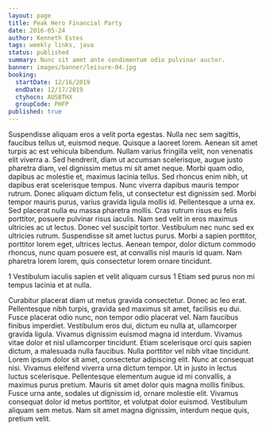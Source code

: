 ```yaml
---
layout: page
title: Peak Hero Financial Party
date: 2016-05-24
author: Kenneth Estes
tags: weekly links, java
status: published
summary: Nunc sit amet ante condimentum odio pulvinar auctor.
banner: images/banner/leisure-04.jpg
booking:
  startDate: 12/16/2019
  endDate: 12/17/2019
  ctyhocn: AUSBTHX
  groupCode: PHFP
published: true
---
```

Suspendisse aliquam eros a velit porta egestas. Nulla nec sem sagittis, faucibus tellus ut, euismod neque. Quisque a laoreet lorem. Aenean sit amet turpis ac est vehicula bibendum. Nullam varius fringilla velit, non venenatis elit viverra a. Sed hendrerit, diam ut accumsan scelerisque, augue justo pharetra diam, vel dignissim metus mi sit amet neque. Morbi quam odio, dapibus ac molestie et, maximus lacinia tellus. Sed rhoncus enim nibh, ut dapibus erat scelerisque tempus. Nunc viverra dapibus mauris tempor rutrum. Donec aliquam dictum felis, ut consectetur est dignissim sed.
Morbi tempor mauris purus, varius gravida ligula mollis id. Pellentesque a urna ex. Sed placerat nulla eu massa pharetra mollis. Cras rutrum risus eu felis porttitor, posuere pulvinar risus iaculis. Nam sed velit in eros maximus ultricies ac ut lectus. Donec vel suscipit tortor. Vestibulum nec nunc sed ex ultricies rutrum. Suspendisse sit amet luctus purus. Morbi a sapien porttitor, porttitor lorem eget, ultrices lectus. Aenean tempor, dolor dictum commodo rhoncus, nunc quam posuere est, at convallis nisl mauris id quam. Nam pharetra lorem lorem, quis consectetur lorem ornare tincidunt.

1 Vestibulum iaculis sapien et velit aliquam cursus
1 Etiam sed purus non mi tempus lacinia et at nulla.

Curabitur placerat diam ut metus gravida consectetur. Donec ac leo erat. Pellentesque nibh turpis, gravida sed maximus sit amet, facilisis eu dui. Fusce placerat odio nunc, non tempor odio placerat vel. Nam faucibus finibus imperdiet. Vestibulum eros dui, dictum eu nulla at, ullamcorper gravida ligula. Vivamus dignissim euismod magna id interdum. Vivamus vitae dolor et nisl ullamcorper tincidunt.
Etiam scelerisque orci quis sapien dictum, a malesuada nulla faucibus. Nulla porttitor vel nibh vitae tincidunt. Lorem ipsum dolor sit amet, consectetur adipiscing elit. Nunc at consequat nisi. Vivamus eleifend viverra urna dictum tempor. Ut in justo in lectus luctus scelerisque. Pellentesque elementum augue id mi convallis, a maximus purus pretium. Mauris sit amet dolor quis magna mollis finibus. Fusce urna ante, sodales ut dignissim id, ornare molestie elit. Vivamus consequat dolor id metus porttitor, et volutpat dolor euismod. Vestibulum aliquam sem metus. Nam sit amet magna dignissim, interdum neque quis, pretium velit.
